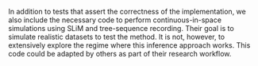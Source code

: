 In addition to tests that assert the correctness of the implementation, we also include the necessary code to perform continuous-in-space simulations using SLiM and tree-sequence recording. Their goal is to simulate realistic datasets to test the method. It is not, however, to extensively explore the regime where this inference approach works. This code could be adapted by others as part of their research workflow.
